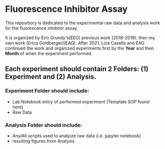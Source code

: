 # Fluorescence Inhibitor Assay

This repositiory is dedicated to the experimental raw data and analysis work for the fluorescence inhibitor assay.

It is organized by Erin Grundy's(EEG) previous work (2018-2019), then my own work (Erica Goldberger)(EAG). After 2021, Liza Casella and EAG continued the work and organized experiments first by the **Year** and then **Month** of when the experiment performed.

## Each experiment should contain 2 Folders: **(1) Experiment** and **(2) Analysis.**
### Experiment Folder should include:
* Lab Notebook entry of performed experiment (Template SOP found here)
* Raw Data
### Analysis Folder should include:
* Any/All scripts used to analyize raw data (i.e. jupyter notebook)
* resulting figures from Analysis
